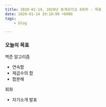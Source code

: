 ```yaml
---
title: 2020-01-14, 2020년 동계모각코 4회차 - 목표
date: 2020-01-14 19:10:00 +0900
tags:
    - blog

---
```


### 오늘의 목표     

백준 알고리즘   
- 연속합   
- 제곱수의 합     
- 합분해     

회화   
- 자기소개 발표   
